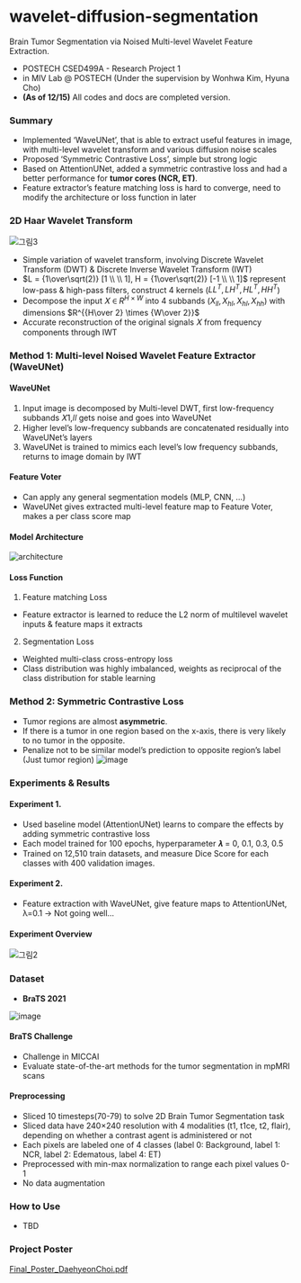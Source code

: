 # wavelet-diffusion-segmentation

Brain Tumor Segmentation via Noised Multi-level Wavelet Feature Extraction.
- POSTECH CSED499A - Research Project 1 
- in MIV Lab @ POSTECH (Under the supervision by Wonhwa Kim, Hyuna Cho)
- **(As of 12/15)** All codes and docs are completed version.

  
### Summary
- Implemented ‘WaveUNet’, that is able to extract useful features in image, with multi-level wavelet transform and various diffusion noise scales
- Proposed ‘Symmetric Contrastive Loss’, simple but strong logic
- Based on AttentionUNet, added a symmetric contrastive loss and had a better performance for **tumor cores (NCR, ET)**.
- Feature extractor’s feature matching loss is hard to converge, need to modify the architecture or loss function in later

### 2D Haar Wavelet Transform 
![그림3](https://github.com/choidaedae/wavelet-diffusion-segmentation/assets/105369646/b0fbc94f-16cc-47cf-a6df-37b3fcc63c21)
- Simple variation of wavelet transform, involving Discrete Wavelet Transform
(DWT) & Discrete Inverse Wavelet Transform (IWT)
- $L = {1\over\sqrt(2)} [1  \\  \\ 1], H = {1\over\sqrt(2)} [-1 \\  \\ 1]$ represent low-pass & high-pass filters, construct 4 kernels ($LL^T, LH^T, HL^T, HH^T$)
- Decompose the input 𝑋 ∈ $R^{H \times W}$ into 4 subbands ($X_{ll}, X_{hl}, X_{hl}, X_{hh}$) with dimensions $R^{{H\over 2} \times {W\over 2}}$
- Accurate reconstruction of the original signals 𝑋 from frequency components through IWT


### Method 1: Multi-level Noised Wavelet Feature Extractor (WaveUNet)
#### WaveUNet
1. Input image is decomposed by Multi-level DWT, first low-frequency subbands 𝑋1,𝑙𝑙 gets noise and goes into WaveUNet
2. Higher level’s low-frequency subbands are concatenated residually into WaveUNet’s layers
3. WaveUNet is trained to mimics each level’s low frequency subbands, returns to image domain by IWT
#### Feature Voter
- Can apply any general segmentation models (MLP, CNN, …)
- WaveUNet gives extracted multi-level feature map to Feature Voter, makes a per class score map
#### Model Architecture
![architecture](https://github.com/choidaedae/wavelet-diffusion-segmentation/assets/105369646/f708c0af-a51d-4d9b-b4aa-9ba37bdffefc)

#### Loss Function
1. Feature matching Loss
- Feature extractor is learned to reduce the L2 norm of multilevel wavelet inputs & feature maps it extracts
2. Segmentation Loss
- Weighted multi-class cross-entropy loss
- Class distribution was highly imbalanced, weights as reciprocal of the class distribution for stable learning



### Method 2: Symmetric Contrastive Loss
- Tumor regions are almost **asymmetric**.
- If there is a tumor in one region based on the x-axis, there is very likely to no tumor in the opposite.
- Penalize not to be similar model’s prediction to opposite region’s label (Just tumor region)
![image](https://github.com/choidaedae/wavelet-diffusion-segmentation/assets/105369646/eb14e8ba-58b7-466f-bf8a-23980ede7f1d)



### Experiments & Results
#### Experiment 1.
- Used baseline model (AttentionUNet) learns to compare the effects by adding symmetric contrastive loss
- Each model trained for 100 epochs, hyperparameter 𝝀 = 0, 0.1, 0.3, 0.5
- Trained on 12,510 train datasets, and measure Dice Score for each classes with 400 validation images.
#### Experiment 2.
- Feature extraction with WaveUNet, give feature maps to AttentionUNet, λ=0.1 -> Not going well…

#### Experiment Overview
![그림2](https://github.com/choidaedae/wavelet-diffusion-segmentation/assets/105369646/2c2da684-432f-48f2-9383-894d0bb737bc)


### Dataset
- **BraTS 2021**

![image](https://github.com/choidaedae/wavelet-diffusion-segmentation/assets/105369646/6be8b32a-5be3-4ac4-88db-950da52daa04)

#### BraTS Challenge
- Challenge in MICCAI
- Evaluate state-of-the-art methods for the tumor segmentation in mpMRI scans
#### Preprocessing
- Sliced 10 timesteps(70-79) to solve 2D Brain Tumor Segmentation task
- Sliced data have 240×240 resolution with 4 modalities (t1, t1ce, t2, flair),
depending on whether a contrast agent is administered or not
- Each pixels are labeled one of 4 classes (label 0: Background, label 1: NCR, label 2: Edematous, label 4: ET)
- Preprocessed with min-max normalization to range each pixel values 0-1
- No data augmentation


  
### How to Use 
- TBD 



### Project Poster 
[Final_Poster_DaehyeonChoi.pdf](https://github.com/choidaedae/wavelet-diffusion-segmentation/files/13676733/_._.pdf)

